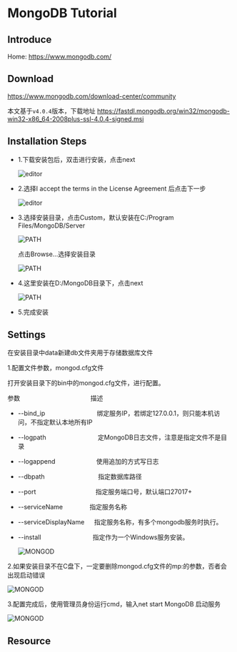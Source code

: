 # MongoDB Tutorial

## Introduce

Home: https://www.mongodb.com/
## Download
https://www.mongodb.com/download-center/community

本文基于`v4.0.4`版本，下载地址
https://fastdl.mongodb.org/win32/mongodb-win32-x86_64-2008plus-ssl-4.0.4-signed.msi
## Installation Steps

- 1.下载安装包后，双击进行安装，点击next

  ![editor](image/MongoDB-1.png)

- 2.选择I accept the terms in the License Agreement 后点击下一步
  
  ![editor](image/MongoDB-2.png)

- 3.选择安装目录，点击Custom，默认安装在C:/Program Files/MongoDB/Server

  ![PATH](image/MongoDB-3.png)
  
  点击Browse...选择安装目录
  
  ![PATH](image/MongoDB-3.1.png)

- 4.这里安装在D:/MongoDB目录下，点击next

  ![PATH](image/MongoDB-4.png)

- 5.完成安装

## Settings

在安装目录中data新建db文件夹用于存储数据库文件

1.配置文件参数，mongod.cfg文件

  打开安装目录下的bin中的mongod.cfg文件，进行配置。
  
   参数 　　　　　　　　　　　描述
    
+ --bind_ip　　 　　　　　　绑定服务IP，若绑定127.0.0.1，则只能本机访问，不指定默认本地所有IP
+ --logpath 　　　　　　　　定MongoDB日志文件，注意是指定文件不是目录
+ --logappend 　　 　　　　使用追加的方式写日志
+ --dbpath 　　　　　　　　 指定数据库路径
+ --port 　　　　　 　　　　指定服务端口号，默认端口27017+ 
+ --serviceName    　　　　指定服务名称
+ --serviceDisplayName 　 指定服务名称，有多个mongodb服务时执行。
+ --install 　　　　　　　　指定作为一个Windows服务安装。
  
   ![MONGOD](image/MongoDB-Settings-1.png)
  

2.如果安装目录不在C盘下，一定要删除mongod.cfg文件的mp:的参数，否者会出现启动错误

   ![MONGOD](image/MongoDB-Settings-2.png)

3.配置完成后，使用管理员身份运行cmd，输入net start MongoDB 启动服务

   ![MONGOD](image/MongoDB-Settings-3.png)
  

## Resource
